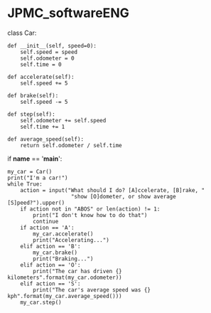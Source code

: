 # JPMC_softwareENG
class Car:

    def __init__(self, speed=0):
        self.speed = speed
        self.odometer = 0
        self.time = 0

    def accelerate(self):
        self.speed += 5

    def brake(self):
        self.speed -= 5

    def step(self):
        self.odometer += self.speed
        self.time += 1

    def average_speed(self):
        return self.odometer / self.time


if __name__ == '__main__':

    my_car = Car()
    print("I'm a car!")
    while True:
        action = input("What should I do? [A]ccelerate, [B]rake, "
                        "show [O]dometer, or show average [S]peed?").upper()
        if action not in "ABOS" or len(action) != 1:
            print("I don't know how to do that")
            continue
        if action == 'A':
            my_car.accelerate()
            print("Accelerating...")
        elif action == 'B':
            my_car.brake()
            print("Braking...")
        elif action == 'O':
            print("The car has driven {} kilometers".format(my_car.odometer))
        elif action == 'S':
            print("The car's average speed was {} kph".format(my_car.average_speed()))
        my_car.step()
